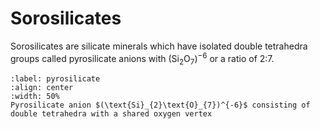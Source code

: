 # Sorosilicates

Sorosilicates are silicate minerals which have isolated double tetrahedra groups called pyrosilicate anions with $(\text{Si}_{2}\text{O}_{7})^{-6}$ or a ratio of 2:7. 

```{figure} https://upload.wikimedia.org/wikipedia/commons/b/b3/Silicate-double-tetrahedra-3D-balls.png
:label: pyrosilicate
:align: center
:width: 50%
Pyrosilicate anion $(\text{Si}_{2}\text{O}_{7})^{-6}$ consisting of double tetrahedra with a shared oxygen vertex
```